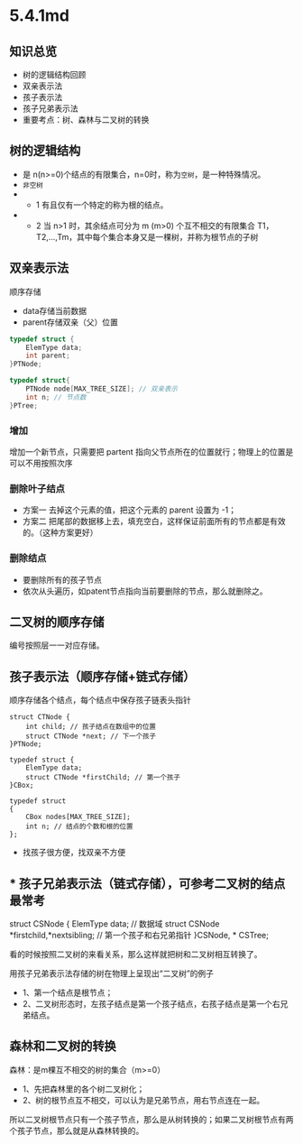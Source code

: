 # 5.4.1md
## 知识总览
- 树的逻辑结构回顾
- 双亲表示法
- 孩子表示法
- 孩子兄弟表示法
- 重要考点：树、森林与二叉树的转换

## 树的逻辑结构
- 是 n(n>=0)个结点的有限集合，n=0时，称为`空树`，是一种特殊情况。
- `非空树`
- - 1 有且仅有一个特定的称为根的结点。
- - 2 当 n>1 时，其余结点可分为 m (m>0) 个互不相交的有限集合 T1，T2,...,Tm，其中每个集合本身又是一棵树，并称为根节点的子树

## 双亲表示法
顺序存储
- data存储当前数据
- parent存储双亲（父）位置
``` c
typedef struct {
    ElemType data;
    int parent;
}PTNode;

typedef struct{
    PTNode node[MAX_TREE_SIZE]; // 双亲表示
    int n; // 节点数
}PTree;

```

### 增加
增加一个新节点，只需要把 partent 指向父节点所在的位置就行；物理上的位置是可以不用按照次序

### 删除叶子结点
- 方案一 去掉这个元素的值，把这个元素的 parent 设置为 -1；
- 方案二 把尾部的数据移上去，填充空白，这样保证前面所有的节点都是有效的。（这种方案更好）

### 删除结点
- 要删除所有的孩子节点
- 依次从头遍历，如patent节点指向当前要删除的节点，那么就删除之。

## 二叉树的顺序存储
编号按照层一一对应存储。

## 孩子表示法（顺序存储+链式存储）
顺序存储各个结点，每个结点中保存孩子链表头指针

```
struct CTNode {
    int child; // 孩子结点在数组中的位置
    struct CTNode *next; // 下一个孩子
}PTNode;

typedef struct {
    ElemType data;
    struct CTNode *firstChild; // 第一个孩子
}CBox;

typedef struct 
{
    CBox nodes[MAX_TREE_SIZE];
    int n; // 结点的个数和根的位置
};
```

- 找孩子很方便，找双亲不方便

## * 孩子兄弟表示法（链式存储），可参考二叉树的结点 最常考

struct CSNode {
    ElemType data; // 数据域
    struct CSNode *firstchild,*nextsibling; // 第一个孩子和右兄弟指针
}CSNode, * CSTree;

看的时候按照二叉树的来看关系，那么这样就把树和二叉树相互转换了。

用孩子兄弟表示法存储的树在物理上呈现出“二叉树”的例子

- 1、第一个结点是根节点；
- 2、二叉树形态时，左孩子结点是第一个孩子结点，右孩子结点是第一个右兄弟结点。

## 森林和二叉树的转换

森林：是m棵互不相交的树的集合（m>=0）

- 1、先把森林里的各个树二叉树化；
- 2、树的根节点互不相交，可以认为是兄弟节点，用右节点连在一起。

所以二叉树根节点只有一个孩子节点，那么是从树转换的；如果二叉树根节点有两个孩子节点，那么就是从森林转换的。